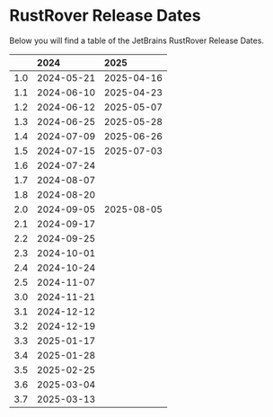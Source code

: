 # RustRover Release Dates
Below you will find a table of the JetBrains RustRover Release Dates.

|     | 2024       | 2025       |
|----:|:-----------|:-----------|
| 1.0 | 2024-05-21 | 2025-04-16 |
| 1.1 | 2024-06-10 | 2025-04-23 |
| 1.2 | 2024-06-12 | 2025-05-07 |
| 1.3 | 2024-06-25 | 2025-05-28 |
| 1.4 | 2024-07-09 | 2025-06-26 |
| 1.5 | 2024-07-15 | 2025-07-03 |
| 1.6 | 2024-07-24 |            |
| 1.7 | 2024-08-07 |            |
| 1.8 | 2024-08-20 |            |
| 2.0 | 2024-09-05 | 2025-08-05 |
| 2.1 | 2024-09-17 |            |
| 2.2 | 2024-09-25 |            |
| 2.3 | 2024-10-01 |            |
| 2.4 | 2024-10-24 |            |
| 2.5 | 2024-11-07 |            |
| 3.0 | 2024-11-21 |            |
| 3.1 | 2024-12-12 |            |
| 3.2 | 2024-12-19 |            |
| 3.3 | 2025-01-17 |            |
| 3.4 | 2025-01-28 |            |
| 3.5 | 2025-02-25 |            |
| 3.6 | 2025-03-04 |            |
| 3.7 | 2025-03-13 |            |